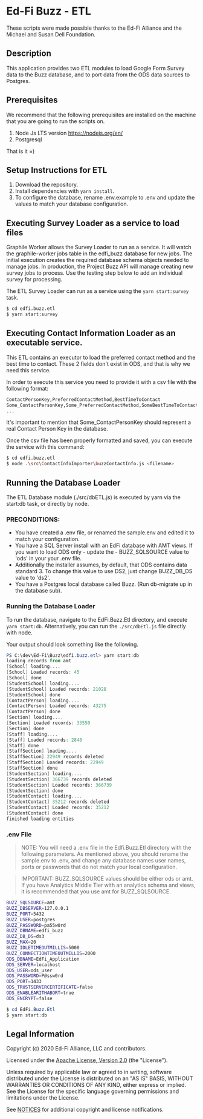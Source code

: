 # Ed-Fi Buzz - ETL

These scripts were made possible thanks to the Ed-Fi Alliance and the Michael and Susan Dell Foundation.

## Description

This application provides two ETL modules to load Google Form Survey data to the Buzz database, and to port data from the ODS data sources to Postgres.

## Prerequisites

We recommend that the following prerequisites are installed on the machine that you are going to run the scripts on.

1. Node Js LTS version https://nodejs.org/en/
2. Postgresql

That is it =)

## Setup Instructions for ETL

1. Download the repository.
2. Install dependencies with `yarn install`.
3. To configure the database, rename .env.example to .env and update the values to match your database configuration.

## Executing Survey Loader as a service to load files

Graphile Worker allows the Survey Loader  to run as a service. It will watch the graphile-worker jobs table in the edfi_buzz database for new jobs. The initial execution creates the required database schema objects needed to manage jobs. In production, the Project Buzz API will manage creating new survey jobs to process. Use the testing step below to add an individual survey for processing.

The ETL Survey Loader can run as a service using the `yarn start:survey` task.

```bash
$ cd edfi.buzz.etl
$ yarn start:survey
```

## Executing Contact Information Loader as an executable service.

This ETL contains an executor to load the preferred contact method and the best time to contact. 
These 2 fields don't exist in ODS, and that is why we need this service.

In order to execute this service you need to provide it with a csv file with the following format:
```sh
ContactPersonKey,PreferredContactMethod,BestTimeToContact
Some_ContactPersonKey,Some_PreferredContactMethod,SomeBestTimeToContact
...
```

It's important to mention that Some_ContactPersonKey should represent a real Contact Person Key in the database.

Once the csv file has been properly formatted and saved, you can execute the service with this command:

```bash
$ cd edfi.buzz.etl
$ node .\src\ContactInfoImporter\buzzContactInfo.js <filename>
```

## Running the Database Loader

The ETL Database module (./src/dbETL.js) is executed by yarn via the start:db task, or directly by node.

### PRECONDITIONS:

- You have created a .env file, or renamed the sample.env and edited it to match your configuration.
- You have a SQL Server install with an EdFi database with AMT views. If you want to load ODS only - update the - BUZZ_SQLSOURCE value to 'ods' in your your .env file.
- Additionally the installer assumes, by default, that ODS contains data standard 3. To change this value to use DS2, just change BUZZ_DB_DS value to 'ds2'.
- You have a Postgres local database called Buzz. (Run db-migrate up in the database sub).

### Running the Database Loader

To run the database, navigate to the EdFi.Buzz.Etl directory, and execute `yarn start:db`. Alternatively, you can run the `./src/dbEtl.js` file directly with node.

Your output should look something like the following.

```powershell
PS C:\dev\Ed-Fi\Buzz\edfi.buzz.etl> yarn start:db
loading records from amt
[School] loading....
[School] Loaded records: 45
[School] done
[StudentSchool] loading....
[StudentSchool] Loaded records: 21028
[StudentSchool] done
[ContactPerson] loading....
[ContactPerson] Loaded records: 43275
[ContactPerson] done
[Section] loading....
[Section] Loaded records: 33550
[Section] done
[Staff] loading....
[Staff] Loaded records: 2848
[Staff] done
[StaffSection] loading....
[StaffSection] 22949 records deleted
[StaffSection] Loaded records: 22949
[StaffSection] done
[StudentSection] loading....
[StudentSection] 366739 records deleted
[StudentSection] Loaded records: 366739
[StudentSection] done
[StudentContact] loading....
[StudentContact] 35212 records deleted
[StudentContact] Loaded records: 35212
[StudentContact] done
finished loading entities
```

### .env File

> NOTE: You will need a .env file in the Edfi.Buzz.Etl directory with the following parameters. As mentioned above, you should rename the sample.env to .env, and change any database names user names, ports or passwords that do not match your local configuration.

> IMPORTANT: BUZZ_SQLSOURCE values should be either ods or amt. If you have Analytics Middle Tier with an analytics schema and views, it is recommended that you use amt for BUZZ_SQLSOURCE.

```bash
BUZZ_SQLSOURCE=amt
BUZZ_DBSERVER=127.0.0.1
BUZZ_PORT=5432
BUZZ_USER=postgres
BUZZ_PASSWORD=pa55w0rd
BUZZ_DBNAME=edfi_buzz
BUZZ_DB_DS=ds3
BUZZ_MAX=20
BUZZ_IDLETIMEOUTMILLIS=5000
BUZZ_CONNECTIONTIMEOUTMILLIS=2000
ODS_DBNAME=EdFi_Application
ODS_SERVER=localhost
ODS_USER=ods_user
ODS_PASSWORD=P@ssw0rd
ODS_PORT=1433
ODS_TRUSTSERVERCERTIFICATE=false
ODS_ENABLEARITHABORT=true
ODS_ENCRYPT=false
```

```powershell
$ cd EdFi.Buzz.Etl
$ yarn start:db
```


## Legal Information

Copyright (c) 2020 Ed-Fi Alliance, LLC and contributors.

Licensed under the [Apache License, Version 2.0](LICENSE) (the "License").

Unless required by applicable law or agreed to in writing, software
distributed under the License is distributed on an "AS IS" BASIS,
WITHOUT WARRANTIES OR CONDITIONS OF ANY KIND, either express or implied.
See the License for the specific language governing permissions and
limitations under the License.

See [NOTICES](NOTICES.md) for additional copyright and license notifications.
